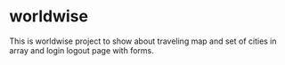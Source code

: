 # worldwise
This is worldwise project to show about traveling map and set of cities in array and  login logout page with forms.
